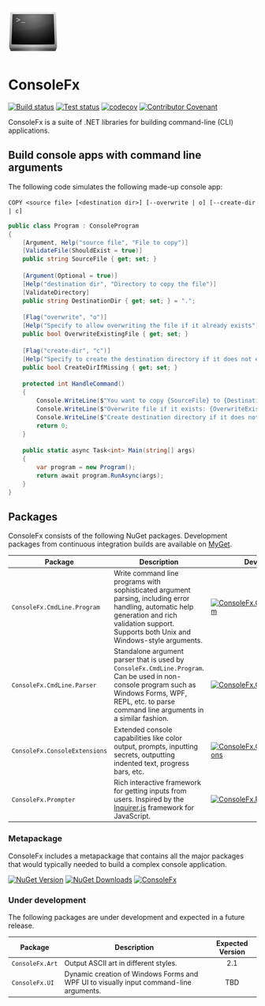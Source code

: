 ![ConsoleFx](shared/Logo.png)
# ConsoleFx

[![Build status](https://img.shields.io/appveyor/ci/JeevanJames/consolefx.svg)](https://ci.appveyor.com/project/JeevanJames/consolefx)
[![Test status](https://img.shields.io/appveyor/tests/JeevanJames/consolefx.svg)](https://ci.appveyor.com/project/JeevanJames/consolefx/build/tests)
[![codecov](https://codecov.io/gh/JeevanJames/ConsoleFx/branch/master/graph/badge.svg)](https://codecov.io/gh/JeevanJames/ConsoleFx)
[![Contributor Covenant](https://img.shields.io/badge/Contributor%20Covenant-2.1-4baaaa.svg)](CODE_OF_CONDUCT.md)

ConsoleFx is a suite of .NET libraries for building command-line (CLI) applications.

## Build console apps with command line arguments
The following code simulates the following made-up console app:

`COPY <source file> [<destination dir>] [--overwrite | o] [--create-dir | c]`

```cs
public class Program : ConsoleProgram
{
    [Argument, Help("source file", "File to copy")]
    [ValidateFile(ShouldExist = true)]
    public string SourceFile { get; set; }
    
    [Argument(Optional = true)]
    [Help("destination dir", "Directory to copy the file")]
    [ValidateDirectory]
    public string DestinationDir { get; set; } = ".";
    
    [Flag("overwrite", "o")]
    [Help("Specify to allow overwriting the file if it already exists")]
    public bool OverwriteExistingFile { get; set; }
    
    [Flag("create-dir", "c")]
    [Help("Specify to create the destination directory if it does not exist")]
    public bool CreateDirIfMissing { get; set; }
    
    protected int HandleCommand()
    {
        Console.WriteLine($"You want to copy {SourceFile} to {DestinationDir}");
        Console.WriteLine($"Overwrite file if it exists: {OverwriteExistingFile}");
        Console.WriteLine($"Create destination directory if it does not exist: {CreateDirIfMissing}");
        return 0;
    }
    
    public static async Task<int> Main(string[] args)
    {
        var program = new Program();
        return await program.RunAsync(args);
    }
}
```

## Packages
ConsoleFx consists of the following NuGet packages. Development packages from continuous integration builds are available on [MyGet](https://myget.org/gallery/consolefx).

Package | Description | Dev Build
--------|-------------|----------
`ConsoleFx.CmdLine.Program` | Write command line programs with sophisticated argument parsing, including error handling, automatic help generation and rich validation support. Supports both Unix and Windows-style arguments. | [![ConsoleFx.CmdLine.Program](https://img.shields.io/myget/consolefx/v/ConsoleFx.CmdLine.Program.svg)](https://www.myget.org/feed/consolefx/package/nuget/ConsoleFx.CmdLine.Program)
`ConsoleFx.CmdLine.Parser` | Standalone argument parser that is used by `ConsoleFx.CmdLine.Program`. Can be used in non-console program such as Windows Forms, WPF, REPL, etc. to parse command line arguments in a similar fashion. | [![ConsoleFx.CmdLine.Parser](https://img.shields.io/myget/consolefx/v/ConsoleFx.CmdLine.Parser.svg)](https://www.myget.org/feed/consolefx/package/nuget/ConsoleFx.CmdLine.Parser)
`ConsoleFx.ConsoleExtensions` | Extended console capabilities like color output, prompts, inputting secrets, outputting indented text, progress bars, etc. | [![ConsoleFx.ConsoleExtensions](https://img.shields.io/myget/consolefx/v/ConsoleFx.ConsoleExtensions.svg)](https://www.myget.org/feed/consolefx/package/nuget/ConsoleFx.ConsoleExtensions)
`ConsoleFx.Prompter` | Rich interactive framework for getting inputs from users. Inspired by the [Inquirer.js](https://github.com/SBoudrias/Inquirer.js) framework for JavaScript. | [![ConsoleFx.Prompter](https://img.shields.io/myget/consolefx/v/ConsoleFx.Prompter.svg)](https://www.myget.org/feed/consolefx/package/nuget/ConsoleFx.Prompter)

### Metapackage
ConsoleFx includes a metapackage that contains all the major packages that would typically needed to build a complex console application.

[![NuGet Version](http://img.shields.io/nuget/v/ConsoleFx.svg?style=flat)](https://www.nuget.org/packages/ConsoleFx/) [![NuGet Downloads](https://img.shields.io/nuget/dt/ConsoleFx.svg)](https://www.nuget.org/packages/ConsoleFx/) [![ConsoleFx](https://img.shields.io/myget/consolefx/vpre/ConsoleFx.svg)](https://www.myget.org/feed/consolefx/package/nuget/ConsoleFx)

### Under development
The following packages are under development and expected in a future release.

Package | Description | Expected Version
--------|-------------|:---------------:
`ConsoleFx.Art` | Output ASCII art in different styles. | 2.1
`ConsoleFx.UI` | Dynamic creation of Windows Forms and WPF UI to visually input command-line arguments. | TBD
